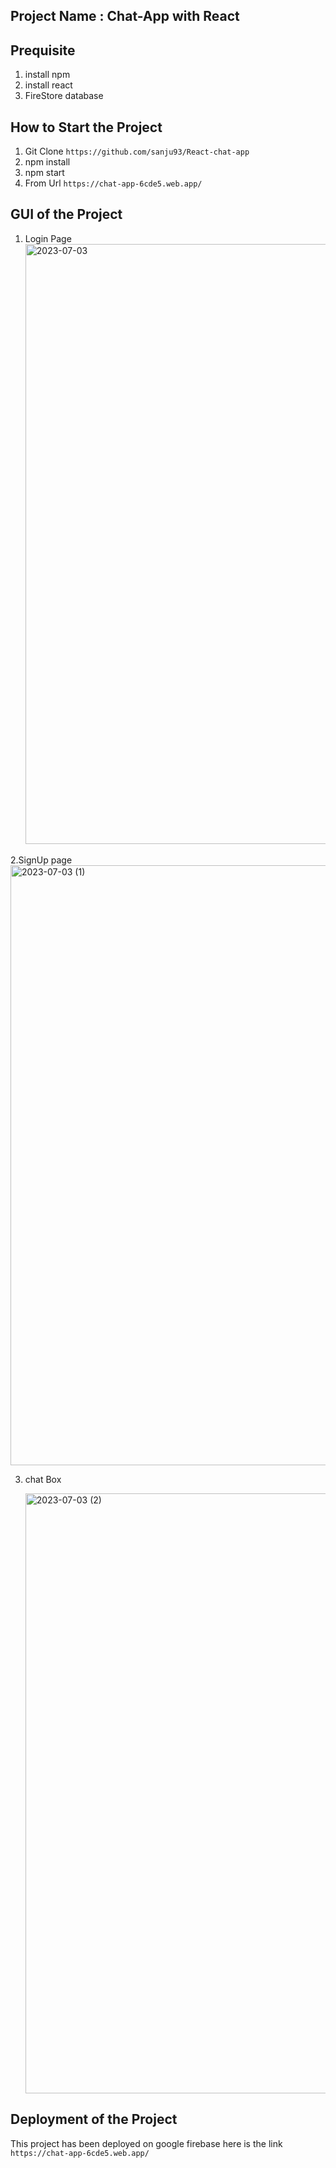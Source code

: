 ## Project Name : Chat-App with React

## Prequisite
1. install npm
2. install react
3. FireStore database

## How to Start the Project
1. Git Clone `https://github.com/sanju93/React-chat-app`
2. npm install
3. npm start
4. From Url `https://chat-app-6cde5.web.app/`


## GUI of the Project
1. Login Page
   <img width="960" alt="2023-07-03" src="https://github.com/sanju93/React-chat-app/assets/104681023/13562472-bb5c-4e72-83a6-516ced63ce6f">

2.SignUp page
<img width="960" alt="2023-07-03 (1)" src="https://github.com/sanju93/React-chat-app/assets/104681023/18c57785-ac07-496c-a68a-73e318435500">


3. chat Box

   <img width="960" alt="2023-07-03 (2)" src="https://github.com/sanju93/React-chat-app/assets/104681023/cbbe30a6-68d8-4e58-ac12-6d78cfc9da63">

## Deployment of the Project

This project has been deployed on google firebase here is the link `https://chat-app-6cde5.web.app/`
